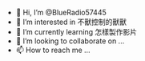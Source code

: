 - 👋 Hi, I’m @BlueRadio57445
- 👀 I’m interested in 不獸控制的獸獸
- 🌱 I’m currently learning 怎樣製作影片
- 💞️ I’m looking to collaborate on ...
- 📫 How to reach me ...

<!---
BlueRadio57445/BlueRadio57445 is a ✨ special ✨ repository because its `README.md` (this file) appears on your GitHub profile.
You can click the Preview link to take a look at your changes.
--->
